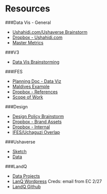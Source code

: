 Resources
=========
###Data Vis - General
* [Ushahidi.com/Ushaverse Brainstorm](https://docs.google.com/a/ushahidi.com/document/d/1OJNLPg_OC-jSwq0JA8nf1d4nyY1lZw0-6-nVQHydCbc/edit?usp=sharing)
* [Dropbox - Ushahidi.com](https://www.dropbox.com/sh/02o4f7r95iuua8h/Z6eYRITD5G)
* [Master Metrics]()

###V3
* [Data Vis Brainstorming](https://docs.google.com/document/d/1UbqcLH1NknXrtdDjA0510H4_HmB6d2PKMy8EnfaP7PY/edit?usp=sharing)

###IFES
* [Planning Doc - Data Viz](https://docs.google.com/document/d/1_CFYG9H1yFwlmcDwsjL1uLwfq9IOT-qZAtQFmf-5WPc/edit?usp=sharing)
* [Maldives Example](https://ifes.ushahidi.com/admin/stats/punchcard)
* [Dropbox - References](https://www.dropbox.com/sh/1ltm5l3gl37tcle/lF6ymXtAyj)
* [Scope of Work](https://drive.google.com/a/ushahidi.com/folderview?id=0B9z9cxNNJ5BvelRoQlJyQWVUelE&usp=sharing)

###Design
* [Design Policy Brainstorm](https://docs.google.com/a/ushahidi.com/document/d/1tejqbWl7oZkdKRd9Rlc8h1w9obFlCh4fsRoRr8ZjxbM/edit?usp=sharing)
* [Dropbox - Brand Assets](https://www.dropbox.com/sh/vihr2huug71i3x1/vQHQ6atfK0)
* [Dropbox - Internal](https://www.dropbox.com/sh/dl70617ijgbiw0n/I1EmO2bsnU)
* [IFES/Uchaguzi Overlap](https://docs.google.com/document/d/1ASZoFurfEcVGPwNm9iyLlQV_5_7yIUgrMNAORJF-mb0/edit?usp=sharing)

###Ushaverse
* [Sketch](https://www.dropbox.com/s/j3plf7jasqa3orz/Ushaverse.jpg)
* [Data](https://drive.google.com/a/ushahidi.com/folderview?id=0B9z9cxNNJ5BvelRoQlJyQWVUelE&usp=sharing)


###LandQ
* [Data Projects](https://drive.google.com/a/ushahidi.com/folderview?id=0B9z9cxNNJ5BvelRoQlJyQWVUelE&usp=sharing)
* [LanQ Wordpress](http://landquest.internewskenya.org/wp-admin)
Creds: email from EC 2/27
* [LandQ Github]( https://github.com/oeco/landquest-jeo-child/issues/21)


